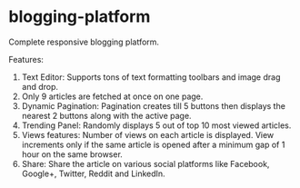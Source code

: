 # blogging-platform

Complete responsive blogging platform. 

Features:
1. Text Editor: Supports tons of text formatting toolbars and image drag and drop.
2. Only 9 articles are fetched at once on one page.
3. Dynamic Pagination: Pagination creates till 5 buttons then displays the nearest 2 buttons along with the active page.
4. Trending Panel: Randomly displays 5 out of top 10 most viewed articles.
5. Views features: Number of views on each article is displayed. View increments only if the same article is opened after a minimum gap of 1 hour on the same browser.
6. Share: Share the article on various social platforms like Facebook, Google+, Twitter, Reddit and LinkedIn.

